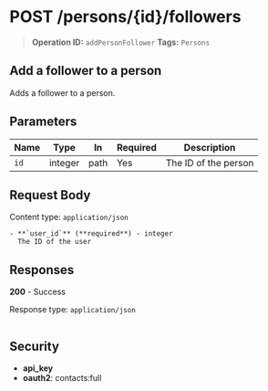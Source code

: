 # POST /persons/{id}/followers

> **Operation ID:** `addPersonFollower`
> **Tags:** `Persons`

## Add a follower to a person

Adds a follower to a person.

## Parameters

| Name | Type | In | Required | Description |
|------|------|-------|----------|-------------|
| `id` | integer | path | Yes | The ID of the person |

## Request Body

Content type: `application/json`

```
- **`user_id`** (**required**) - integer
  The ID of the user
```

## Responses

**200** - Success

Response type: `application/json`

```

```


## Security

- **api_key**
- **oauth2**: contacts:full